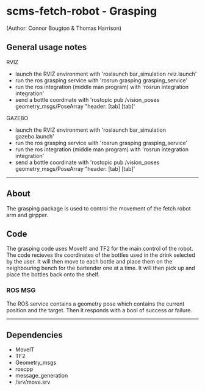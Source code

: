# scms-fetch-robot - Grasping
(Author: Connor Bougton & Thomas Harrison)

General usage notes 
--------------------------------------------

RVIZ

- launch the RVIZ environment with 'roslaunch bar_simulation rviz.launch'
- run the ros grasping service with 'rosrun grasping grasping_service'
- run the ros integration (middle man program) with 'rosrun integration integration'
- send a bottle coordinate with 'rostopic pub /vision_poses geometry_msgs/PoseArray "header: [tab] [tab]'

GAZEBO

- launch the RVIZ environment with 'roslaunch bar_simulation gazebo.launch'
- run the ros grasping service with 'rosrun grasping grasping_service'
- run the ros integration (middle man program) with 'rosrun integration integration'
- send a bottle coordinate with 'rostopic pub /vision_poses geometry_msgs/PoseArray "header: [tab] [tab]'

---------------------------------

## About

The grasping package is used to control the movement of the fetch robot arm and girpper.

## Code

The grasping code uses MoveIt! and TF2 for the main control of the robot.
The code recieves the coordinates of the bottles used in the drink selected by the user. It will then move to each bottle and place them on the neighbouring bench for the bartender one at a time. It will then pick up and place the bottles back onto the shelf.

### ROS MSG

The ROS service contains a geometry pose which contains the current position and the target. Then it responds with a bool of success or failure. 

-----------------------------------

## Dependencies

- MoveIT
- TF2
- Geometry_msgs
- roscpp
- message_generation
- /srv/move.srv

